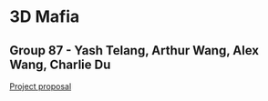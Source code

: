 # 3D Mafia
## Group 87 - Yash Telang, Arthur Wang, Alex Wang, Charlie Du

[Project proposal](https://docs.google.com/document/d/1IUf3dyW1TnD_ucja0UIhg7Jr_0muf89ayezwk0SF0hw/edit?usp=sharing)
